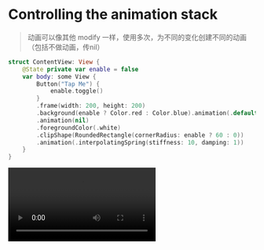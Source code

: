# Controlling the animation stack

> 动画可以像其他 modify 一样，使用多次，为不同的变化创建不同的动画（包括不做动画，传nil）

```swift
struct ContentView: View {
    @State private var enable = false
    var body: some View {
        Button("Tap Me") {
            enable.toggle()
        }
        .frame(width: 200, height: 200)
        .background(enable ? Color.red : Color.blue).animation(.default)
        .animation(nil)
        .foregroundColor(.white)
        .clipShape(RoundedRectangle(cornerRadius: enable ? 60 : 0))
        .animation(.interpolatingSpring(stiffness: 10, damping: 1))
    }
}
```

<video src="/Users/bugaco/Desktop/Screen Recording 2020-09-11 at 10.53.43 AM.mov"></video>


